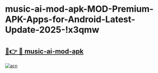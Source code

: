 # music-ai-mod-apk-MOD-Premium-APK-Apps-for-Android-Latest-Update-2025-!x3qmw

# <h2><a href="https://i6eisz.esa.edu.pl?title=music-ai-mod-apk&ref=x3qmw">🔗👉 🔴 music-ai-mod-apk</a></h2>

[![acn](https://github.com/user-attachments/assets/0f9c940e-d8b0-45ae-aac7-cd30a18b3e1c)](https://i6eisz.esa.edu.pl?title=music-ai-mod-apk&ref=x3qmw)

